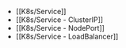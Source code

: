 - [[K8s/Service]]
- [[K8s/Service - ClusterIP]]
- [[K8s/Service - NodePort]]
- [[K8s/Service - LoadBalancer]]